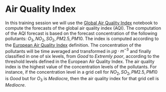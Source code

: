 Air Quality Index
=================
In this training session we will use the [Global Air Quality Index](cams_glob_eaqi.ipynb) notebook to compute the forecasts of the global air quality index (AQI). The computation of the AQI forecast is based on the forecast concentration of the following pollutants: $O_3, NO_2, SO_2, PM2.5, PM10$. The index is computed according to the [European Air Quality Index](https://en.wikipedia.org/wiki/Air_quality_index#Europe) definition. The concentration of the pollutants will be time averaged and transformed in $\mu g \cdot m^{-3}$ and finally classified in one of six levels, from *Good* to *Extremly poor*, according to the threshold levels defined in the European Air Quality Index. The air quality index is the highest value of the concentration levels of the pollutants. For instance, if the concentration level in a grid cell for $NO_2, SO_2, PM2.5, PM10$ is *Good* but for $O_3$ is *Mediocre*, then the air quality index for that grid cell is *Mediocre*.   




